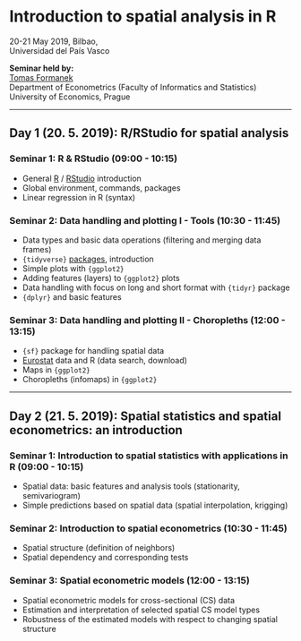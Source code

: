#  Introduction to spatial analysis in R  
  
20-21 May 2019, Bilbao,     
Universidad del País Vasco    

**Seminar held by:**  
[Tomas Formanek](https://formanektomas.github.io/)     
Department of Econometrics (Faculty of Informatics and Statistics)  
University of Economics, Prague  
</p>
<hr size=2>

## <p> Day 1 (20. 5. 2019): R/RStudio for spatial analysis</br></p>

### <p> Seminar 1: R & RStudio (09:00 - 10:15) </br> 
- General [R](https://www.r-project.org/) / [RStudio](https://www.rstudio.com/products/RStudio/) introduction  
- Global environment, commands, packages 
- Linear regression in R (syntax)  

</p>

### <p> Seminar 2: Data handling and plotting I - Tools (10:30 - 11:45) </br> 
- Data types and basic data operations (filtering and merging data frames)   
- `{tidyverse}` [packages](https://www.rstudio.com/products/rpackages/), introduction</br> 
- Simple plots with `{ggplot2}` 
- Adding features (layers) to `{ggplot2}` plots 
- Data handling with focus on long and short format with `{tidyr}` package
- `{dplyr}` and  basic features 
</p>

### <p> Seminar 3: Data handling and plotting II - Choropleths (12:00 - 13:15) </br> 
- `{sf}` package for handling spatial data  
- [Eurostat](http://ec.europa.eu/eurostat) data and R (data search, download)
- Maps in `{ggplot2}`  
- Choropleths (infomaps) in `{ggplot2}`
</p>

<hr size=2>

## <p> Day 2 (21. 5. 2019): Spatial statistics and spatial econometrics: an introduction</br></p>

### <p> Seminar 1: Introduction to spatial statistics with applications in R (09:00 - 10:15) </br> 
- Spatial data: basic features and analysis tools (stationarity, semivariogram)  
- Simple predictions based on spatial data (spatial interpolation, krigging)  


### <p> Seminar 2: Introduction to spatial econometrics (10:30 - 11:45) </br> 
- Spatial structure (definition of neighbors)  
- Spatial dependency and corresponding tests  


### <p> Seminar 3: Spatial econometric models (12:00 - 13:15) </br> 
- Spatial econometric models for cross-sectional (CS) data   
- Estimation and interpretation of selected spatial CS model types   
- Robustness of the estimated models with respect to changing spatial structure

